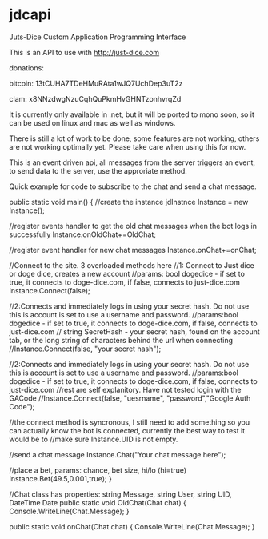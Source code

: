 jdcapi
======

Juts-Dice Custom Application Programming Interface


This is an API to use with http://just-dice.com

donations:

bitcoin: 13tCUHA7TDeHMuRAta1wJQ7UchDep3uT2z

clam: x8NNzdwgNzuCqhQuPkmHvGHNTzonhvrqZd


It is currently only available in .net, but it will be ported to mono soon, so it can be used on linux and mac as well as windows.

There is still a lot of work to be done, some features are not working, others are not working optimally yet. Please take care when using this for now.

This is an event driven api, all messages from the server triggers an event, to send data to the server, use the approriate method.

Quick example for code to subscribe to the chat and send a chat message.

public static void main()
{
//create the instance
jdInstnce Instance = new Instance();

//register events handler to get the old chat messages when the bot logs in successfully
Instance.onOldChat+=OldChat;

//register event handler for new chat messages
Instance.onChat+=onChat;

//Connect to the site. 3 overloaded methods here
//1: Connect to Just dice or doge dice, creates a new account
//params: bool dogedice - if set to true, it connects to doge-dice.com, if false, connects to just-dice.com
Instance.Connect(false);

//2:Connects and immediately logs in using your secret hash. Do not use this is account is set to use a username and password.
//params:bool dogedice - if set to true, it connects to doge-dice.com, if false, connects to just-dice.com
// string SecretHash - your secret hash, found on the account tab, or the long string of characters behind the url when connecting
//Instance.Connect(false, "your secret hash");

//2:Connects and immediately logs in using your secret hash. Do not use this is account is set to use a username and password.
//params:bool dogedice - if set to true, it connects to doge-dice.com, if false, connects to just-dice.com
//rest are self explanitory. Have not tested login with the GACode
//Instance.Connect(false, "uesrname", "password","Google Auth Code");

//the connect method is syncronous, I still need to add something so you can actually know the bot is connected, currently the best way to test it would be to 
//make sure Instance.UID is not empty.

//send a chat message
Instance.Chat("Your chat message here");

//place a bet, params: chance, bet size, hi/lo (hi=true)
Instance.Bet(49.5,0.001,true);
}

//Chat class has properties: string Message, string User, string UID, DateTime Date
public static void OldChat(Chat chat)
{
Console.WriteLine(Chat.Message);
}

public static void onChat(Chat chat)
{
Console.WriteLine(Chat.Message);
}
